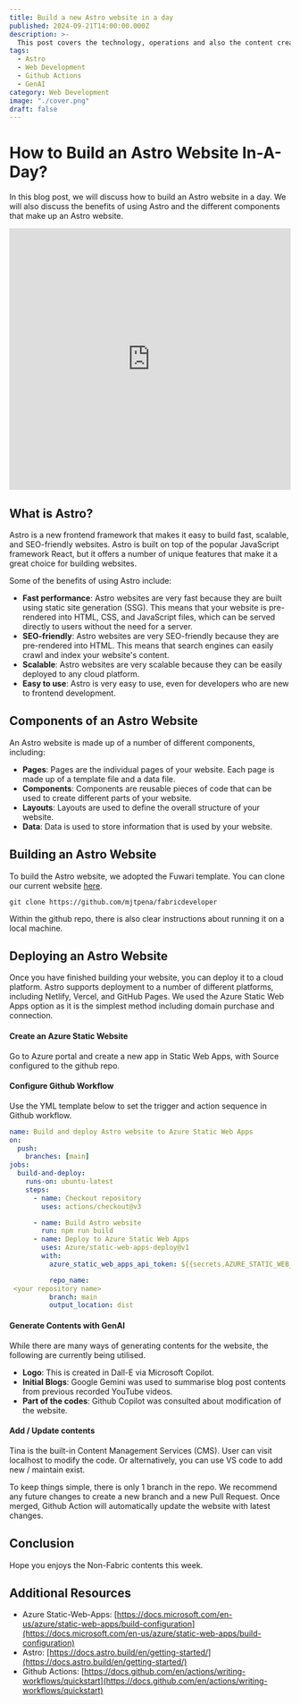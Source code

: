```yaml
---
title: Build a new Astro website in a day
published: 2024-09-21T14:00:00.000Z
description: >-
  This post covers the technology, operations and also the content creation aspects of building a website.
tags:
  - Astro
  - Web Development
  - Github Actions
  - GenAI
category: Web Development
image: "./cover.png"
draft: false
---
```


# How to Build an Astro Website In-A-Day?

In this blog post, we will discuss how to build an Astro website in a day. We will also discuss the benefits of using Astro and the different components that make up an Astro website.

<iframe width="100%" height="468" src="https://www.youtube.com/embed/g56DN6fAyDw" title="How to build an Astro Website In-A-Day?" frameborder="0" allow="accelerometer; autoplay; clipboard-write; encrypted-media; gyroscope; picture-in-picture; web-share" referrerpolicy="strict-origin-when-cross-origin" allowfullscreen></iframe>

## What is Astro?

Astro is a new frontend framework that makes it easy to build fast, scalable, and SEO-friendly websites. Astro is built on top of the popular JavaScript framework React, but it offers a number of unique features that make it a great choice for building websites.

Some of the benefits of using Astro include:

* **Fast performance**: Astro websites are very fast because they are built using static site generation (SSG). This means that your website is pre-rendered into HTML, CSS, and JavaScript files, which can be served directly to users without the need for a server.
* **SEO-friendly**: Astro websites are very SEO-friendly because they are pre-rendered into HTML. This means that search engines can easily crawl and index your website's content.
* **Scalable**: Astro websites are very scalable because they can be easily deployed to any cloud platform.
* **Easy to use**: Astro is very easy to use, even for developers who are new to frontend development.

## Components of an Astro Website
An Astro website is made up of a number of different components, including:

* **Pages**: Pages are the individual pages of your website. Each page is made up of a template file and a data file.
* **Components**: Components are reusable pieces of code that can be used to create different parts of your website.
* **Layouts**: Layouts are used to define the overall structure of your website.
* **Data**: Data is used to store information that is used by your website.

## Building an Astro Website
To build the Astro website, we adopted the Fuwari template. You can clone our current website [here](https://github.com/mjtpena/fabricdeveloper).

```
git clone https://github.com/mjtpena/fabricdeveloper
```

Within the github repo, there is also clear instructions about running it on a local machine.

## Deploying an Astro Website
Once you have finished building your website, you can deploy it to a cloud platform. Astro supports deployment to a number of different platforms, including Netlify, Vercel, and GitHub Pages. We used the Azure Static Web Apps option as it is the simplest method including domain purchase and connection.

#### Create an Azure Static Website
Go to Azure portal and create a new app in Static Web Apps, with Source configured to the github repo.

#### Configure Github Workflow
Use the YML template below to set the trigger and action sequence in Github workflow.

```yml
name: Build and deploy Astro website to Azure Static Web Apps
on:
  push:
    branches: [main]
jobs:
  build-and-deploy:
    runs-on: ubuntu-latest
    steps:
      - name: Checkout repository
        uses: actions/checkout@v3   

      - name: Build Astro website
        run: npm run build
      - name: Deploy to Azure Static Web Apps
        uses: Azure/static-web-apps-deploy@v1
        with:
          azure_static_web_apps_api_token: ${{secrets.AZURE_STATIC_WEB_APPS_API_TOKEN}}   

          repo_name:   
 <your repository name>
          branch: main
          output_location: dist
```

#### Generate Contents with GenAI
While there are many ways of generating contents for the website, the following are currently being utilised.

* **Logo**: This is created in Dall-E via Microsoft Copilot.
* **Initial Blogs**: Google Gemini was used to summarise blog post contents from previous recorded YouTube videos.
* **Part of the codes**: Github Copilot was consulted about modification of the website.

#### Add / Update contents
Tina is the built-in Content Management Services (CMS). User can visit localhost to modify the code. Or alternatively, you can use VS code to add new / maintain exist.

To keep things simple, there is only 1 branch in the repo. We recommend any future changes to create a new branch and a new Pull Request. Once merged, Github Action will automatically update the website with latest changes. 

## Conclusion

Hope you enjoys the Non-Fabric contents this week.

## Additional Resources
* Azure Static-Web-Apps: [https://docs.microsoft.com/en-us/azure/static-web-apps/build-configuration](https://docs.microsoft.com/en-us/azure/static-web-apps/build-configuration)
* Astro: [https://docs.astro.build/en/getting-started/](https://docs.astro.build/en/getting-started/)
* Github Actions: [https://docs.github.com/en/actions/writing-workflows/quickstart](https://docs.github.com/en/actions/writing-workflows/quickstart)

